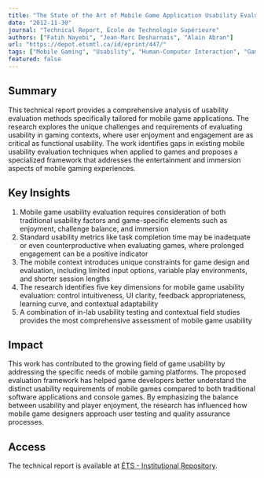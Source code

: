 ```yaml
---
title: "The State of the Art of Mobile Game Application Usability Evaluation"
date: "2012-11-30"
journal: "Technical Report, École de Technologie Supérieure"
authors: ["Fatih Nayebi", "Jean-Marc Desharnais", "Alain Abran"]
url: "https://depot.etsmtl.ca/id/eprint/447/"
tags: ["Mobile Gaming", "Usability", "Human-Computer Interaction", "Game Design", "User Experience"]
featured: false
---
```


## Summary

This technical report provides a comprehensive analysis of usability evaluation methods specifically tailored for mobile game applications. The research explores the unique challenges and requirements of evaluating usability in gaming contexts, where user enjoyment and engagement are as critical as functional usability. The work identifies gaps in existing mobile usability evaluation techniques when applied to games and proposes a specialized framework that addresses the entertainment and immersion aspects of mobile gaming experiences.

## Key Insights

1. Mobile game usability evaluation requires consideration of both traditional usability factors and game-specific elements such as enjoyment, challenge balance, and immersion
2. Standard usability metrics like task completion time may be inadequate or even counterproductive when evaluating games, where prolonged engagement can be a positive indicator
3. The mobile context introduces unique constraints for game design and evaluation, including limited input options, variable play environments, and shorter session lengths
4. The research identifies five key dimensions for mobile game usability evaluation: control intuitiveness, UI clarity, feedback appropriateness, learning curve, and contextual adaptability
5. A combination of in-lab usability testing and contextual field studies provides the most comprehensive assessment of mobile game usability

## Impact

This work has contributed to the growing field of game usability by addressing the specific needs of mobile gaming platforms. The proposed evaluation framework has helped game developers better understand the distinct usability requirements of mobile games compared to both traditional software applications and console games. By emphasizing the balance between usability and player enjoyment, the research has influenced how mobile game designers approach user testing and quality assurance processes.

## Access

The technical report is available at [ÉTS - Institutional Repository](https://depot.etsmtl.ca/id/eprint/447/). 